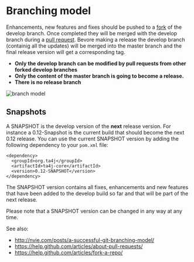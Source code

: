 # Branching model
Enhancements, new features and fixes should be pushed to a [fork](https://help.github.com/articles/fork-a-repo/) of the develop branch. Once completed they will be merged with the develop branch during a [pull request](https://help.github.com/articles/about-pull-requests/). Bevore making a release the develop branch (containig all the updates) will be merged into the master branch and the final release version will get a corresponding tag.

* **Only the develop branch can be modified by pull requests from other forked develop branches**
* **Only the content of the master branch is going to become a release.**
* **There is no release branch**


![branch model](http://nvie.com/img/git-model@2x.png)


## Snapshots
A SNAPSHOT is the develop version of the **next** release version. For instance a 0.12-Snapshot is the current build that should become the next 0.12 release. You can use the current SNAPSHOT version by adding the following dependency to your `pom.xml` file:
```
<dependency>
  <groupId>org.ta4j</groupId>
  <artifactId>ta4j-core</artifactId>
  <version>0.12-SNAPSHOT</version>
</dependency>
```

The SNAPSHOT version contains all fixes, enhancements and new features that have been added to the develop build so far and that will be part of the next release.

Please note that a SNAPSHOT version can be changed in any way at any time.

See also:
* http://nvie.com/posts/a-successful-git-branching-model/
* https://help.github.com/articles/about-pull-requests/
* https://help.github.com/articles/fork-a-repo/